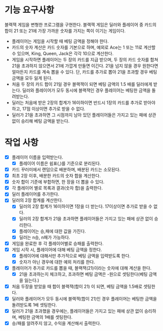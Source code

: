 # 기능 요구사항
블랙잭 게임을 변형한 프로그램을 구현한다. 블랙잭 게임은 딜러와 플레이어 중 카드의 합이 21 또는 21에 가장 가까운 숫자를 가지는 쪽이 이기는 게임이다.

- 플레이어는 게임을 시작할 때 베팅 금액을 정해야 한다.
-  카드의 숫자 계산은 카드 숫자를 기본으로 하며, 예외로 Ace는 1 또는 11로 계산할 수 있으며, King, Queen, Jack은 각각 10으로 계산한다.
-  게임을 시작하면 플레이어는 두 장의 카드를 지급 받으며, 두 장의 카드 숫자를 합쳐 21을 초과하지 않으면서 21에 가깝게 만들면 이긴다. 21을 넘지 않을 경우 원한다면 얼마든지 카드를 계속 뽑을 수 있다. 단, 카드를 추가로 뽑아 21을 초과할 경우 베팅 금액을 모두 잃게 된다.
-  처음 두 장의 카드 합이 21일 경우 블랙잭이 되면 베팅 금액의 1.5 배를 딜러에게 받는다. 딜러와 플레이어가 모두 동시에 블랙잭인 경우 플레이어는 베팅한 금액을 돌려받는다.
-  딜러는 처음에 받은 2장의 합계가 16이하이면 반드시 1장의 카드를 추가로 받아야 하고, 17점 이상이면 추가로 받을 수 없다.
-  딜러가 21을 초과하면 그 시점까지 남아 있던 플레이어들은 가지고 있는 패에 상관 없이 승리해 베팅 금액을 받는다.

# 작업 사항
- [X] 플레이어 이름을 입력받는다.
  - [X] 플레이어 이름은 쉼표(,)를 기준으로 분리된다.
- [X] 카드 꾸러미에서 랜덤으로 배분하며, 배분된 카드는 소모된다.
- [X] 최초 2장 이후, 배분한 카드의 숫자 합을 계산한다.
- [X] 숫자 합이 기준에 부합하면, 한 장을 더 뽑을 수 있다.
- [X] 각 플레이어 별로 목록과 결과(숫자 합)을 출력한다.
- [X] 딜러 플레이어를 추가한다.
- [X] 딜러의 2장 합계를 계산한다.
  - [X] 딜러의 2장 합계가 16이하이면 1장을 더 받는다. 17이상이면 추가로 받을 수 없다.
  - [X] 딜러의 2장 합계가 21을 초과하면 플레이어들은 가지고 있는 패에 상관 없이 승리한다.
  - [X] 플레이어는 승,패에 대한 값을 가진다.
  - [X] 딜러는 n승, n패가 가능하다.
- [X] 게임을 완료한 후 각 플레이어별로 승패를 출력한다.
- [X] 게임 시작 시, 플레이어에 대해 베팅 금액을 정한다.
  - [X] 플레이어에 대해서만 추가적으로 베팅 금액을 입력받도록 한다.
  - [X] 숫자가 아닌 경우에 대한 예외 처리를 한다.
- [X] 플레이어가 추가로 카드를 뽑을 때, 블랙잭(21)이라는 숫자에 대해 계산을 한다.
  - [X] 21을 초과하는지 체크하고, 초과하면 베팅 금액은 -원으로 셋팅한다(베팅 금액을 잃는다.)
- [X] 처음 두장을 받았을 때 합이 블랙잭(합이 21) 이 되면, 베팅 금액을 1.5배로 셋팅한다.
- [X] 딜러와 플레이어가 모두 동시에 블랙잭(합이 21)인 경우 플레이어는 베팅한 금액을 돌려받도록 1배 셋팅한다.
- [X] 딜러가 21을 초과했을 경우에는, 플레이어들은 가지고 있는 패에 상관 없이 승리하며, 베팅한 금액의 1배를 셋팅한다.
- [X] 승/패를 알려주지 않고, 수익을 계산해서 출력한다.
